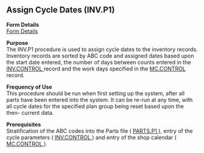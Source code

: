 ##  Assign Cycle Dates (INV.P1)

<PageHeader />

**Form Details**  
[ Form Details ](INV-P1-1/README.md)   

**Purpose**  
The INV.P1 procedure is used to assign cycle dates to the inventory records. Inventory records are sorted by ABC code and assigned dates based upon the start date entered, the number of days between counts entered in the [ INV.CONTROL ](../../INV-ENTRY/INV-CONTROL/README.md) record and the work days specified in the [ MC.CONTROL ](MC-CONTROL/README.md) record. 

**Frequency of Use**  
This procedure should be run when first setting up the system, after all parts
have been entered into the system. It can be re-run at any time, with all
cycle dates for the specified plan group being reset based upon the then-
current data.

**Prerequisites**  
Stratification of the ABC codes into the Parts file ( [ PARTS.P1 ](PARTS-P1/README.md) ), entry of the cycle parameters ( [ INV.CONTROL ](../../INV-ENTRY/INV-CONTROL/README.md) ) and entry of the shop calendar ( [ MC.CONTROL ](MC-CONTROL/README.md) ). 

<badge text= "Version 8.10.57" vertical="middle" />

<PageFooter />